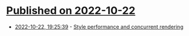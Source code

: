 # [Published on 2022-10-22](index.md)

* [2022-10-22, 19:25:39](https://lobste.rs/s/lsnxys/style_performance_concurrent_rendering) - [Style performance and concurrent rendering](https://nolanlawson.com/2022/10/22/style-performance-and-concurrent-rendering/)
